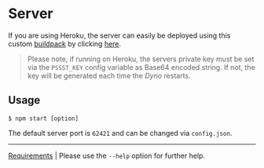 Server
======
If you are using Heroku, the server can easily be deployed using this custom
[buildpack](https://github.com/cuhsat/heroku-buildpack-pssst) by clicking
[here](https://heroku.com/deploy?template=https://github.com/cuhsat/pssst).

> Please note, if running on Heroku, the servers private key must be set via
> the `PSSST_KEY` config variable as Base64 encoded string. If not, the key
> will be generated each time the *Dyno* restarts.

Usage
-----
```
$ npm start [option]
```

The default server port is `62421` and can be changed via `config.json`.

----
[Requirements](../src/server/package.json) | Please use the `--help` option 
for further help.